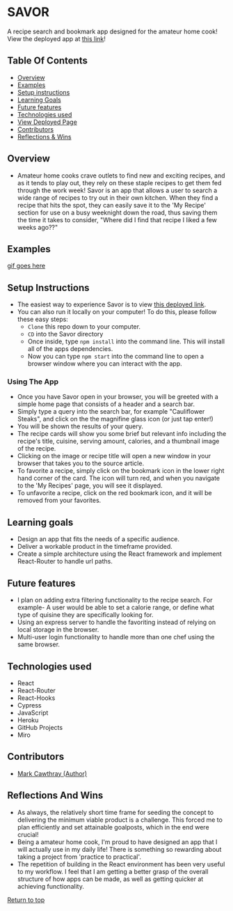 # SAVOR
A recipe search and bookmark app designed for the amateur home cook!
View the deployed app at [this link](https://recipe-savor.herokuapp.com/)!
## Table Of Contents
+ [Overview](#overview)
+ [Examples](#examples)
+ [Setup instructions](#setup-instructions)
+ [Learning Goals](#learning-goals)
+ [Future features](#future-features)
+ [Technologies used](#technologies-used)
+ [View Deployed Page](#view-deployed-page)
+ [Contributors](#contributors)
+ [Reflections & Wins](#reflections-and-wins)

## Overview
+ Amateur home cooks crave outlets to find new and exciting recipes, and as it tends to play out, they rely on these staple recipes to get them fed through the work week! Savor is an app that allows a user to search a wide range of recipes to try out in their own kitchen. When they find a recipe that hits the spot, they can easily save it to the 'My Recipe' section for use on a busy weeknight down the road, thus saving them the time it takes to consider, "Where did I find that recipe I liked a few weeks ago??" 

## Examples

[gif goes here]()

## Setup Instructions
 + The easiest way to experience Savor is to view [this deployed link](https://recipe-savor.herokuapp.com/).
 + You can also run it locally on your computer! To do this, please follow these easy steps:
    + ```Clone``` this repo down to your computer.
    + ```CD``` into the Savor directory
    + Once inside, type ```npm install``` into the command line. This will install all of the apps dependencies.
    + Now you can type ```npm start``` into the command line to open a browser window where you can interact with the app.
  
### Using The App
 + Once you have Savor open in your browser, you will be greeted with a simple home page that consists of a header and a search bar.
 + Simply type a query into the search bar, for example "Cauliflower Steaks", and click on the the magnifine glass icon (or just tap enter!)
 + You will be shown the results of your query. 
 + The recipe cards will show you some brief but relevant info including the recipe's title, cuisine, serving amount, calories, and a thumbnail image of the recipe.
 + Clicking on the image or recipe title will open a new window in your browser that takes you to the source article.
 + To favorite a recipe, simply click on the bookmark icon in the lower right hand corner of the card. The icon will turn red, and when you navigate to the 'My Recipes' page, you will see it displayed.
 + To unfavorite a recipe, click on the red bookmark icon, and it will be removed from your favorites.

## Learning goals
  + Design an app that fits the needs of a specific audience.
  + Deliver a workable product in the timeframe provided.
  + Create a simple architecture using the React framework and implement React-Router to handle url paths.
  
## Future features
  + I plan on adding extra filtering functionality to the recipe search. For example- A user would be able to set a calorie range, or define what type of quisine they are specifically looking for.
  + Using an express server to handle the favoriting instead of relying on local storage in the browser.
  + Multi-user login functionality to handle more than one chef using the same browser.

## Technologies used
  + React
  + React-Router
  + React-Hooks
  + Cypress
  + JavaScript
  + Heroku
  + GitHub Projects
  + Miro
  

## Contributors
  + [Mark Cawthray (Author)](https://github.com/MTCawthray)
  

## Reflections And Wins
  + As always, the relatively short time frame for seeding the concept to delivering the minimum viable product is a challenge. This forced me to plan efficiently and set attainable goalposts, which in the end were crucial! 
  + Being a amateur home cook, I'm proud to have designed an app that I will actually use in my daily life! There is something so rewarding about taking a project from 'practice to practical'.
  + The repetition of building in the React environment has been very useful to my workflow. I feel that I am getting a better grasp of the overall structure of how apps can be made, as well as getting quicker at achieving functionality.

  [Return to top](#savor)
